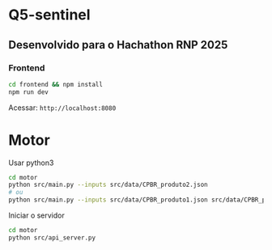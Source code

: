 # Q5-sentinel
## Desenvolvido para o Hachathon RNP 2025

### Frontend

```bash
cd frontend && npm install
npm run dev
```

Acessar: `http://localhost:8080`

# Motor

Usar python3

```bash
cd motor
python src/main.py --inputs src/data/CPBR_produto2.json
# ou
python src/main.py --inputs src/data/CPBR_produto1.json src/data/CPBR_produto2.json src/data/CPBR_produto3.json
```

Iniciar o servidor


```bash
cd motor
python src/api_server.py
```
